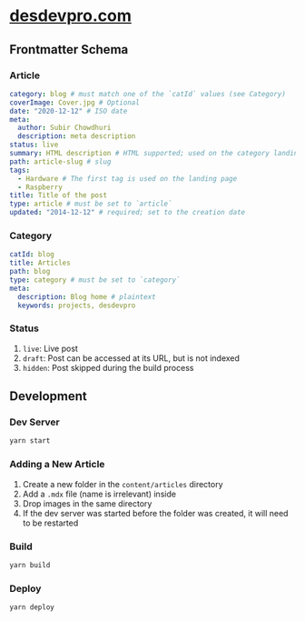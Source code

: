 # [desdevpro.com](https://wwww.desdevpro.com/)

## Frontmatter Schema

### Article
```yml
category: blog # must match one of the `catId` values (see Category)
coverImage: Cover.jpg # Optional
date: "2020-12-12" # ISO date
meta:
  author: Subir Chowdhuri
  description: meta description
status: live
summary: HTML description # HTML supported; used on the category landing page
path: article-slug # slug
tags:
  - Hardware # The first tag is used on the landing page
  - Raspberry
title: Title of the post
type: article # must be set to `article`
updated: "2014-12-12" # required; set to the creation date
```

### Category

```yml
catId: blog
title: Articles
path: blog
type: category # must be set to `category`
meta:
  description: Blog home # plaintext
  keywords: projects, desdevpro
```

### Status

1. `live`: Live post
1. `draft`: Post can be accessed at its URL, but is not indexed
1. `hidden`: Post skipped during the build process

## Development

### Dev Server
```sh
yarn start
```

### Adding a New Article
1. Create a new folder in the `content/articles` directory
1. Add a `.mdx` file (name is irrelevant) inside
1. Drop images in the same directory
1. If the dev server was started before the folder was created, it will need to be restarted

### Build

```sh
yarn build
```

### Deploy

```sh
yarn deploy
```
